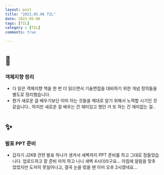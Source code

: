 ```yaml
---
layout: post
title: "2021.05.06 TIL"
date: 2021-05-06
tags: [TIL]
category : [TIL]
comments: true

---
```




# 🎉

### 객체지향 정리

- 다 읽은 객체지향 책을 한 번 더 읽으면서 기술면접을 대비하기 위한 개념 정의들을 별도로 정리했습니다. 
- 뭔가 새로운 걸 배우기보단 이미 아는 것들을 제대로 알기 위해서 노력할 시기인 것 같습니다.. 하지만 새로운 걸 배우는 건 재미있고 했던 거 또 하는 건 재미없는 걸..

# ✨

### 발표 PPT 준비

- 갑자기 J2KB 관련 발표 하나가 생겨서 새벽까지 PPT 준비를 하고 그대로 잠들었습니다. 업로드하고 잘 준비 마저 하고 나니 새벽 4시더라구요... 아침에 알람을 맞추었었지만 도저히 못일어나고, 결국 눈을 떴을 땐 이미 오후 2시였네요...